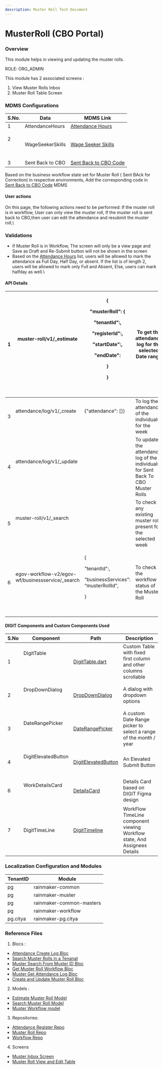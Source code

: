 ```yaml
---
description: Muster Roll Tech Document
---
```


# MusterRoll (CBO Portal)

### Overview

This module helps in viewing and updating the muster rolls.

ROLE: ORG\_ADMIN

This module has 2 associated screens :&#x20;

1. View Muster Rolls Inbox&#x20;
2. Muster Roll Table Screen

### MDMS Configurations

| S.No.               | Data             | MDMS Link                                                                                                                              |
| ------------------- | ---------------- | -------------------------------------------------------------------------------------------------------------------------------------- |
| 1                   | AttendanceHours  | [Attendance Hours](https://github.com/egovernments/works-mdms-data/blob/DEV/data/pg/common-masters/AttendanceHours.json)               |
| <p>2</p><p><br></p> | WageSeekerSkills | [Wage Seeker Skills](https://github.com/egovernments/works-mdms-data/blob/DEV/data/pg/common-masters/WageSeekerSkills.json)            |
| 3                   | Sent Back to CBO | [Sent Back to CBO Code](https://github.com/egovernments/works-mdms-data/blob/UAT/data/statea/commonUiConfig/CBOMusterInboxConfig.json) |

Based on the business workflow state set for Muster Roll ( Sent BAck for Correction) in respective environments, Add the corresponding code in [Sent Back to CBO Code](https://github.com/egovernments/works-mdms-data/blob/UAT/data/statea/commonUiConfig/CBOMusterInboxConfig.json) MDMS



#### User actions&#x20;

On this page, the following actions need to be performed: If the muster roll is in workflow, User can only view the muster roll, If the muster roll is sent back to CBO,then user can edit the attendance and resubmit the muster roll,\


### Validations

* If Muster Roll is in Workflow, The screen will only be a view page and Save as Draft and Re-Submit button will not be shown in the screen
* Based on the [Attendance Hours](https://github.com/egovernments/works-mdms-data/blob/DEV/data/pg/common-masters/AttendanceHours.json) list, users will be allowed to mark the attendance as Full Day, Half Day, or absent. If the list is of length 2, users will be allowed to mark only Full and Absent, Else, users can mark halfday as well.\


#### API Details

| 1 | <p>muster-roll/v1/_estimate</p><p><br></p>                         | <p>{</p><p> "musterRoll": {</p><p>   "tenantId":,</p><p>   "registerId":,</p><p>   "startDate":,</p><p>   "endDate": </p><p> }</p><p>}</p><p><br></p> | To get the attendance log for the selected Date range                             |
| - | ------------------------------------------------------------------ | ----------------------------------------------------------------------------------------------------------------------------------------------------- | --------------------------------------------------------------------------------- |
| 3 | <p>attendance/log/v1/_create</p><p><br></p>                        | <p>{"attendance": []}</p><p><br></p>                                                                                                                  | To log the attendance of the individuals for the week                             |
| 4 | <p>attendance/log/v1/_update</p><p><br></p>                        | <p><br></p>                                                                                                                                           | To update the attendance log of the individuals for Sent Back To CBO Muster Rolls |
| 5 | <p>muster-roll/v1/_search</p><p><br></p>                           | <p><br></p>                                                                                                                                           | To check if any existing muster rolls present for the selected week               |
| 6 | <p>egov-workflow-v2/egov-wf/businessservice/_search</p><p><br></p> | <p>{</p><p> "tenantId":,</p><p> "businessServices": “musterRollId”,</p><p>}</p><p><br></p>                                                            | To check the workflow status of the Muster Roll                                   |

#### DIGIT Components and Custom Components Used&#x20;

| S.No | Component                             | Path                                                                                                                                                                           | Description                                                               |
| ---- | ------------------------------------- | ------------------------------------------------------------------------------------------------------------------------------------------------------------------------------ | ------------------------------------------------------------------------- |
| 1    | <p>DigitTable</p><p><br><br></p>      | [DigitTable.dart](https://github.com/egovernments/DIGIT-Works/blob/master/frontend/works\_shg\_app/lib/widgets/molecules/digit\_table.dart)                                    | Custom Table with fixed first column and other columns scrollable         |
| 2    | <p>DropDownDialog</p><p><br></p>      | [DropDownDialog](https://github.com/egovernments/DIGIT-Works/blob/master/frontend/works\_shg\_app/lib/widgets/atoms/table\_dropdown.dart)                                      | A dialog with dropdown options                                            |
| 3    | <p>DateRangePicker</p><p><br></p>     | [DateRangePicker](https://github.com/egovernments/DIGIT-Works/blob/master/frontend/works\_shg\_app/lib/widgets/atoms/date\_range\_picker.dart)                                 | A custom Date Range picker to select a range of the month / year          |
| 4    | <p>DigitElevatedButton</p><p><br></p> | [DigitElevatedButton](https://github.com/egovernments/health-campaign-field-worker-app/blob/main-parallel/packages/digit\_components/lib/widgets/digit\_elevated\_button.dart) | An Elevated Submit Button                                                 |
| 6    | <p>WorkDetailsCard</p><p><br></p>     | [DetailsCard](https://github.com/egovernments/DIGIT-Works/blob/master/frontend/works\_shg\_app/lib/widgets/WorkDetailsCard.dart)                                               | Details Card based on DIGIT Figma design                                  |
| 7    | DigitTimeLine                         | [DigitTimeline](https://github.com/egovernments/DIGIT-Works/blob/master/frontend/works\_shg\_app/lib/widgets/atoms/digit\_timeline.dart)                                       | WorkFlow TimeLine component viewing Workflow state, And Assignees Details |

### Localization Configuration and Modules

| TenantID | Module                   |
| -------- | ------------------------ |
| pg       | rainmaker-common         |
| pg       | rainmaker-muster         |
| pg       | rainmaker-common-masters |
| pg       | rainmaker-workflow       |
| pg.citya | rainmaker-pg.citya       |

### Reference Files

1. Blocs :&#x20;

* [Attendance Create Log Bloc](https://github.com/egovernments/DIGIT-Works/blob/master/frontend/works\_shg\_app/lib/blocs/attendance/attendance\_create\_log.dart)
* [Search Muster Rolls in a Tenanat](https://github.com/egovernments/DIGIT-Works/blob/master/frontend/works\_shg\_app/lib/blocs/muster\_rolls/search\_muster\_roll.dart)
* [Muster Search From Muster ID Bloc](https://github.com/egovernments/DIGIT-Works/blob/master/frontend/works\_shg\_app/lib/blocs/muster\_rolls/search\_individual\_muster\_roll.dart)
* [Get Muster Roll Workflow Bloc](https://github.com/egovernments/DIGIT-Works/blob/master/frontend/works\_shg\_app/lib/blocs/muster\_rolls/get\_muster\_workflow.dart)
* [Muster Get Attendance Log Bloc](https://github.com/egovernments/DIGIT-Works/blob/master/frontend/works\_shg\_app/lib/blocs/muster\_rolls/muster\_roll\_estimate.dart)
* [Create and Update Muster Roll Bloc](https://github.com/egovernments/DIGIT-Works/blob/master/frontend/works\_shg\_app/lib/blocs/muster\_rolls/create\_muster.dart)

2. Models :

* [Estimate Muster Roll Model](https://github.com/egovernments/DIGIT-Works/blob/master/frontend/works\_shg\_app/lib/models/muster\_rolls/estimate\_muster\_roll\_model.dart)
* [Search Muster Roll Model](https://github.com/egovernments/DIGIT-Works/blob/master/frontend/works\_shg\_app/lib/models/muster\_rolls/muster\_roll\_model.dart)
* [Muster Workflow model](https://github.com/egovernments/DIGIT-Works/blob/master/frontend/works\_shg\_app/lib/models/muster\_rolls/muster\_workflow\_model.dart)

3. Repositories:&#x20;

* [Attendance Register Repo](https://github.com/egovernments/DIGIT-Works/blob/master/frontend/works\_shg\_app/lib/data/repositories/attendence\_repository/attendence\_register.dart)
* [Muster Roll Repo](https://github.com/egovernments/DIGIT-Works/blob/master/frontend/works\_shg\_app/lib/data/repositories/muster\_roll\_repository/muster\_roll.dart)
* [Workflow Repo](https://github.com/egovernments/DIGIT-Works/blob/master/frontend/works\_shg\_app/lib/data/repositories/workflow\_repository/workflow.dart)

4. Screens

* [Muster Inbox Screen](https://github.com/egovernments/DIGIT-Works/blob/master/frontend/works\_shg\_app/lib/pages/view\_muster\_rolls.dart)
* [Muster Roll View and Edit Table](https://github.com/egovernments/DIGIT-Works/blob/master/frontend/works\_shg\_app/lib/pages/shg\_inbox.dart)
